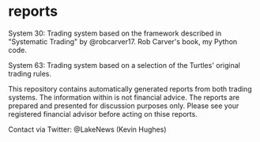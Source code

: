 # reports

System 30:
Trading system based on the framework described in "Systematic Trading" by @robcarver17.
Rob Carver's book, my Python code.

System 63:
Trading system based on a selection of the Turtles' original trading rules.

This repository contains automatically generated reports from both trading systems. The information within is not financial advice. The reports are prepared and presented for discussion purposes only. Please see your registered financial advisor before acting on thise reports.

Contact via Twitter: @LakeNews (Kevin Hughes)
